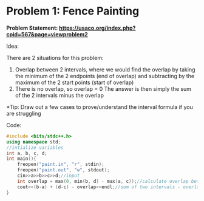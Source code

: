 # Problem 1: Fence Painting

**Problem Statement: https://usaco.org/index.php?cpid=567&page=viewproblem2**

Idea:

There are 2 situations for this problem: 
1. Overlap between 2 intervals, where we would find the overlap by taking the minimum of the 2 endpoints (end of overlap) and subtracting by the maximum of the 2 start points (start of overlap)
2. There is no overlap, so overlap = 0
The answer is then simply the sum of the 2 intervals minus the overlap

*Tip: Draw out a few cases to prove/understand the interval formula if you are struggling

Code:
```c++
#include <bits/stdc++.h>
using namespace std;
//intialize variables
int a, b, c, d;
int main(){
    freopen("paint.in", "r", stdin);
    freopen("paint.out", "w", stdout);
    cin>>a>>b>>c>>d;//input
    int overlap = max(0, min(b, d) - max(a, c));//calculate overlap between two intervals
    cout<<(b-a) + (d-c) - overlap<<endl;//sum of two intervals - overlap
}
